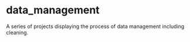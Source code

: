 # data_management
A series of projects displaying the process of data management including cleaning.
